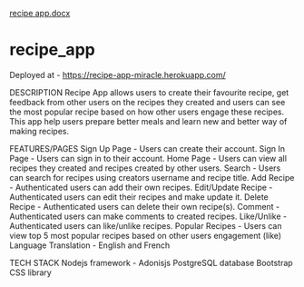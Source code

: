 [recipe app.docx](https://github.com/miraclebilly/recipe_app/files/9561791/recipe.app.docx)
# recipe_app
Deployed at - https://recipe-app-miracle.herokuapp.com/

DESCRIPTION
Recipe App allows users to create their favourite recipe, get feedback from other users on the recipes they created and users can see the most popular recipe based on how other users engage these recipes. This app help users prepare better meals and learn new and better way of making recipes.

FEATURES/PAGES
Sign Up Page - Users can create their account.
Sign In Page - Users can sign in to their account.
Home Page - Users can view all recipes they created and recipes created by other users.
Search - Users can search for recipes using creators username and recipe title.
Add Recipe - Authenticated users can add their own recipes.
Edit/Update Recipe - Authenticated users can edit their recipes and make update it.
Delete Recipe - Authenticated users can delete their own recipe(s).
Comment - Authenticated users can make comments to created recipes.
Like/Unlike - Authenticated users can like/unlike recipes.
Popular Recipes - Users can view top 5 most popular recipes based on other users engagement (like)
Language Translation - English and French

TECH STACK
Nodejs framework - Adonisjs
PostgreSQL database
Bootstrap CSS library
  


